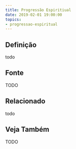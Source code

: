 ```yaml
---
title: Progressão Espiritiual
date: 2019-02-01 19:00:00
topics:
- progressao-espiritual
---
```


## Definição
todo

## Fonte
TODO

## Relacionado
todo

## Veja Também
TODO
